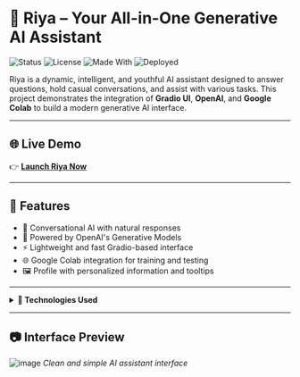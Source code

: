 # 🤖 Riya – Your All-in-One Generative AI Assistant

![Status](https://img.shields.io/badge/project-active-brightgreen)
![License](https://img.shields.io/badge/license-MIT-blue.svg)
![Made With](https://img.shields.io/badge/Made%20with-Gradio-orange)
![Deployed](https://img.shields.io/badge/deployed-yes-blue)

Riya is a dynamic, intelligent, and youthful AI assistant designed to answer questions, hold casual conversations, and assist with various tasks. This project demonstrates the integration of **Gradio UI**, **OpenAI**, and **Google Colab** to build a modern generative AI interface.

---

## 🌐 Live Demo

👉 [**Launch Riya Now**](https://your-deployment-link.com)  

---

## 🧠 Features

- 💬 Conversational AI with natural responses  
- 🧠 Powered by OpenAI's Generative Models  
- ⚡️ Lightweight and fast Gradio-based interface  
- 🌐 Google Colab integration for training and testing  
- 🖼️ Profile with personalized information and tooltips  

---

<details>
<summary><strong>🚀 Technologies Used</strong></summary>

- **Gradio** – For UI and interactivity  
- **OpenAI GPT** – For generating responses  
- **Google Colab** – For prototyping and experimentation  
- **HTML, CSS** – For frontend styling  
- **JavaScript (module)** – For dynamic embedding  
</details>

---

## 📷 Interface Preview
![image](https://github.com/user-attachments/assets/d0416ee6-4268-440b-99e6-7986f796f03a) 
*Clean and simple AI assistant interface*
